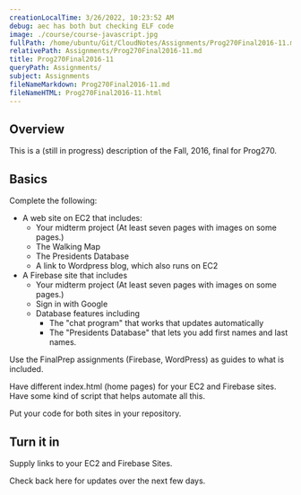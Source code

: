 ```yaml
---
creationLocalTime: 3/26/2022, 10:23:52 AM
debug: aec has both but checking ELF code
image: ./course/course-javascript.jpg
fullPath: /home/ubuntu/Git/CloudNotes/Assignments/Prog270Final2016-11.md
relativePath: Assignments/Prog270Final2016-11.md
title: Prog270Final2016-11
queryPath: Assignments/
subject: Assignments
fileNameMarkdown: Prog270Final2016-11.md
fileNameHTML: Prog270Final2016-11.html
---
```



<!-- toc -->
<!-- tocstop -->

## Overview

This is a (still in progress) description of the Fall, 2016, final for Prog270.

## Basics

Complete the following:

- A web site on EC2 that includes:
  - Your midterm project (At least seven pages with images on some pages.)
  - The Walking Map
  - The Presidents Database
  - A link to Wordpress blog, which also runs on EC2
- A Firebase site that includes
  - Your midterm project (At least seven pages with images on some pages.)
  - Sign in with Google
  - Database features including
    - The "chat program" that works that updates automatically
    - The "Presidents Database" that lets you add first names and last names.

Use the FinalPrep assignments (Firebase, WordPress) as guides to what is included.

Have different index.html (home pages) for your EC2 and Firebase sites. Have some kind of script that helps automate all this.

Put your code for both sites in your repository.


## Turn it in

Supply links to your EC2 and Firebase Sites.

Check back here for updates over the next few days.
